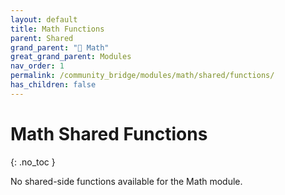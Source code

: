 ```yaml
---
layout: default
title: Math Functions
parent: Shared
grand_parent: "🔢 Math"
great_grand_parent: Modules
nav_order: 1
permalink: /community_bridge/modules/math/shared/functions/
has_children: false
---
```


# Math Shared Functions
{: .no_toc }

No shared-side functions available for the Math module.
